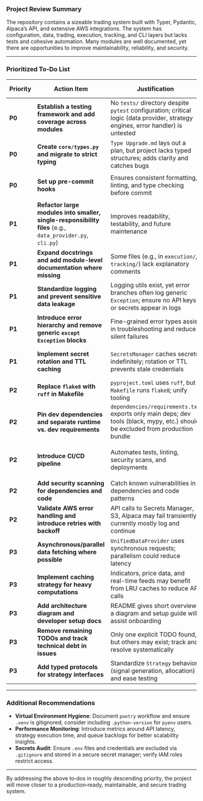 ### Project Review Summary

The repository contains a sizeable trading system built with Typer, Pydantic, Alpaca’s API, and extensive AWS integrations. The system has configuration, data, trading, execution, tracking, and CLI layers but lacks tests and cohesive automation. Many modules are well documented, yet there are opportunities to improve maintainability, reliability, and security.

---

### Prioritized To‑Do List

| Priority | Action Item | Justification | Suggested Tools/Methods |
| --- | --- | --- | --- |
| **P0** | **Establish a testing framework and add coverage across modules** | No `tests/` directory despite `pytest` configuration; critical logic (data provider, strategy engines, error handler) is untested | `pytest`, `pytest-cov`, `unittest.mock` |
| **P0** | **Create `core/types.py` and migrate to strict typing** | `Type Upgrade.md` lays out a plan, but project lacks typed structures; adds clarity and catches bugs | `mypy --strict`, `pydantic` |
| **P0** | **Set up pre-commit hooks** | Ensures consistent formatting, linting, and type checking before commit | `.pre-commit-config.yaml` integrating `black`, `ruff`, `mypy`, `pytest` |
| **P1** | **Refactor large modules into smaller, single-responsibility files** (e.g., `data_provider.py`, `cli.py`) | Improves readability, testability, and future maintenance | Apply “extract class/function” pattern |
| **P1** | **Expand docstrings and add module-level documentation where missing** | Some files (e.g., in `execution/`, `tracking/`) lack explanatory comments | `pydocstyle`, `sphinx` (for automated docs) |
| **P1** | **Standardize logging and prevent sensitive data leakage** | Logging utils exist, yet error branches often log generic `Exception`; ensure no API keys or secrets appear in logs | Consistent use of `get_logger` helpers |
| **P1** | **Introduce error hierarchy and remove generic `except Exception` blocks** | Fine-grained error types assist in troubleshooting and reduce silent failures | Custom exceptions, `contextlib` for error context |
| **P1** | **Implement secret rotation and TTL caching** | `SecretsManager` caches secrets indefinitely; rotation or TTL prevents stale credentials | Add TTL logic; consider AWS Parameter Store or Vault |
| **P2** | **Replace `flake8` with `ruff` in Makefile** | `pyproject.toml` uses `ruff`, but `Makefile` runs `flake8`; unify tooling | Update `Makefile`; rely solely on `ruff` |
| **P2** | **Pin dev dependencies and separate runtime vs. dev requirements** | `dependencies/requirements.txt` exports only main deps; dev tools (black, mypy, etc.) should be excluded from production bundle | `poetry export --without-hashes` |
| **P2** | **Introduce CI/CD pipeline** | Automates tests, linting, security scans, and deployments | GitHub Actions, `poetry install`, `pytest`, `mypy`, `ruff`, `aws sam build/deploy` |
| **P2** | **Add security scanning for dependencies and code** | Catch known vulnerabilities in dependencies and code patterns | `pip-audit`, GitHub Dependabot, `bandit` |
| **P2** | **Validate AWS error handling and introduce retries with backoff** | API calls to Secrets Manager, S3, Alpaca may fail transiently; currently mostly log and continue | `botocore` retry configs, `tenacity` |
| **P3** | **Asynchronous/parallel data fetching where possible** | `UnifiedDataProvider` uses synchronous requests; parallelism could reduce latency | `asyncio`, `aiohttp`, or `concurrent.futures` |
| **P3** | **Implement caching strategy for heavy computations** | Indicators, price data, and real-time feeds may benefit from LRU caches to reduce API calls | `functools.lru_cache`, Redis (if distributed) |
| **P3** | **Add architecture diagram and developer setup docs** | README gives short overview; a diagram and setup guide will assist onboarding | `mkdocs`, `PlantUML`, or `Mermaid` diagrams |
| **P3** | **Remove remaining TODOs and track technical debt in issues** | Only one explicit TODO found, but others may exist; track and resolve systematically | GitHub Issues or project board |
| **P3** | **Add typed protocols for strategy interfaces** | Standardize `Strategy` behavior (signal generation, allocation) and ease testing | `typing.Protocol` |

---

### Additional Recommendations

- **Virtual Environment Hygiene**: Document `poetry` workflow and ensure `.venv` is gitignored; consider including `.python-version` for `pyenv` users.
- **Performance Monitoring**: Introduce metrics around API latency, strategy execution time, and queue backlogs for better scalability insights.
- **Secrets Audit**: Ensure `.env` files and credentials are excluded via `.gitignore` and stored in a secure secret manager; verify IAM roles restrict access.

---

By addressing the above to‑dos in roughly descending priority, the project will move closer to a production‑ready, maintainable, and secure trading system.
